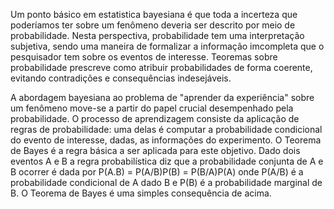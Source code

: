 Um ponto básico em estatistica bayesiana é que toda a incerteza que poderíamos ter sobre um fenômeno deveria ser descrito por meio de probabilidade. Nesta perspectiva, probabilidade tem uma interpretação subjetiva, sendo uma maneira de formalizar a informação imcompleta que o pesquisador tem sobre os eventos de interesse. Teoremas sobre probabilidade prescreve como atribuir probabilidades de forma coerente, evitando contradições e consequências indesejáveis. 

A abordagem bayesiana ao problema de "aprender da experiência" sobre um fenômeno move-se a partir do papel crucial desempenhado pela probabilidade. O processo de aprendizagem consiste da aplicação de regras de probabilidade: uma delas é computar a probabilidade condicional do evento de interesse, dadas, as informações do experimento. O Teorema de Bayes é a regra básica a ser aplicada para este objetivo. Dado dois eventos A e B a regra probabilística diz que a probabilidade conjunta de A e B ocorrer é dada por P(A.B) = P(A/B)P(B) = P(B/A)P(A) onde P(A/B) é a probabilidade condicional de A dado B e P(B) é a probabilidade marginal de B. O Teorema de Bayes é uma simples consequência de acima. 
